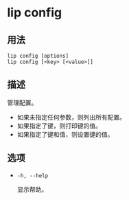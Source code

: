 # lip config

## 用法

```shell
lip config [options]
lip config [<key> [<value>]]
```

## 描述

管理配置。

- 如果未指定任何参数，则列出所有配置。
- 如果指定了键，则打印键的值。
- 如果指定了键和值，则设置键的值。

## 选项

- `-h, --help`

  显示帮助。
